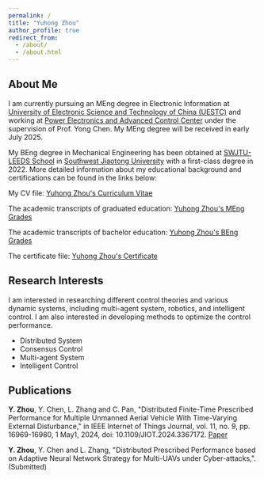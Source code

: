 ```yaml
---
permalink: /
title: "Yuhong Zhou"
author_profile: true
redirect_from: 
  - /about/
  - /about.html
---
```


About Me
------
I am currently pursuing an MEng degree in Electronic Information at [University of Electronic Science and Technology of China (UESTC)](https://www.uestc.edu.cn/) and working at [Power Electronics and Advanced Control Center](https://www.auto.uestc.edu.cn/info/1032/2106.htm) under the supervision of Prof. Yong Chen. My MEng degree will be received in early July 2025.

My BEng degree in Mechanical Engineering has been obtained at [SWJTU-LEEDS School](https://leeds.swjtu.edu.cn/) in [Southwest Jiaotong University](https://www.swjtu.edu.cn/) with a first-class degree in 2022.
More detailed information about my educational background and certifications can be found in the links below:

My CV file: [Yuhong Zhou's Curriculum Vitae](https://RainbowZhou17.github.io/files/YuhongZhou_CV.pdf)

The academic transcripts of graduated education: [Yuhong Zhou's MEng Grades](https://RainbowZhou17.github.io/files/YuhongZhou_MEng_Grades.pdf)

The academic transcripts of bachelor education: [Yuhong Zhou's BEng Grades](https://RainbowZhou17.github.io/files/YuhongZhou_BEng_Grades.pdf)

The certificate file: [Yuhong Zhou's Certificate](https://RainbowZhou17.github.io/files/YuhongZhou_Certificate.pdf)

Research Interests
------
I am interested in researching different control theories and various dynamic systems, including multi-agent system, robotics, and intelligent control. I am also interested in developing methods to optimize the control performance.

  - Distributed System
  - Consensus Control
  - Multi-agent System
  - Intelligent Control

Publications
------
**Y. Zhou**, Y. Chen, L. Zhang and C. Pan, "Distributed Finite-Time Prescribed Performance for Multiple Unmanned Aerial Vehicle With Time-Varying External Disturbance," in IEEE Internet of Things Journal, vol. 11, no. 9, pp. 16969-16980, 1 May1, 2024, doi: 10.1109/JIOT.2024.3367172. [Paper](https://ieeexplore.ieee.org/document/10439983/)

**Y. Zhou**, Y. Chen and L. Zhang, "Distributed Prescribed Performance based on Adaptive Neural Network Strategy for Multi-UAVs under Cyber-attacks,". (Submitted)

